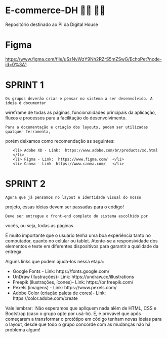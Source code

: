 # E-commerce-DH 👨‍💻 👩‍💻
Repositório destinado ao PI da Digital House

# Figma 
https://www.figma.com/file/uSzNvWzY9Nh2RZrS5mZSwG/EchoPet?node-id=0%3A1



<h1> SPRINT 1 </h1>
<p>

    Os grupos deverão criar e pensar no sistema a ser desenvolvido. A ideia é documentar
wireframe de todas as páginas, funcionalidades principais da aplicação, fluxos e processos
para a facilitação do desenvolvimento.

</p>


<p>

    Para a documentação e criação dos layouts, podem ser utilizadas qualquer ferramenta,
porém deixamos como recomendação as seguintes:

</p>


<ul> 


    <li> Adobe XD - Link: ​ https://www.adobe.com/br/products/xd.html  </li>
    <li> Figma - Link: ​ https://www.figma.com/  </li>
    <li> Canva - Link ​ https://www.canva.com/   </li>

</ul>




<h1> SPRINT 2 </h1>
<p>

    Agora que já pensamos no layout e identidade visual do nosso
projeto, essas ideias devem ser passadas para o código!

</p>
<p>

    Deve ser entregue o front-end completo do sistema escolhido por
vocês, ou seja, todas as páginas.

</p>
<p>
    É muito importante que o usuário tenha uma boa experiência tanto
    no computador, quanto no celular ou tablet. Atente-se a
    responsividade dos elementos e teste em diferentes dispositivos
    para garantir a qualidade da entrega.

</p>



<p>
    Alguns links que podem ajudá-los nessa etapa:
</p>



<ul>
    <li> Google Fonts - Link: https://fonts.google.com/ </li>
    <li> UnDraw (Ilustrações)- Link: https://undraw.co/illustrations  </li>
    <li> Freepik (ilustrações, ícones)- Link: https://br.freepik.com/  </li>
    <li>  Pexels (imagens) - Link: ​https://www.pexels.com/</li>
    <li> Adobe Color (criação paleta de cores)- Link: ​https://color.adobe.com/create </li>
</ul>


<p>
    Vale lembrar: ​ Não esperamos que apliquem nada além de HTML, CSS e
Bootstrap (caso o grupo opte por usá-lo). E, é provável que após
começarem a transformar o protótipo em código tenham novas ideias
para o layout, desde que todo o grupo concorde com as mudanças não há
problema algum!
</p>